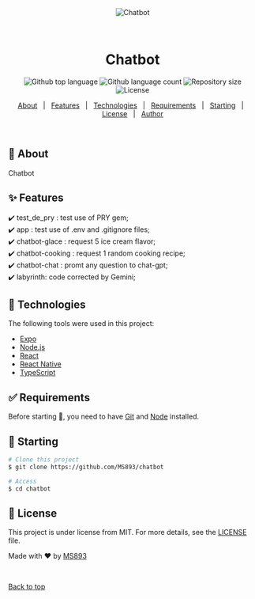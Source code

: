<div align="center" id="top"> 
  <img src="./.github/app.gif" alt="Chatbot" />

  &#xa0;

  <!-- <a href="https://chatbot.netlify.app">Demo</a> -->
</div>

<h1 align="center">Chatbot</h1>

<p align="center">
  <img alt="Github top language" src="https://img.shields.io/github/languages/top/MS893/chatbot?color=56BEB8">

  <img alt="Github language count" src="https://img.shields.io/github/languages/count/MS893/chatbot?color=56BEB8">

  <img alt="Repository size" src="https://img.shields.io/github/repo-size/MS893/chatbot?color=56BEB8">

  <img alt="License" src="https://img.shields.io/github/license/MS893/chatbot?color=56BEB8">

  <!-- <img alt="Github issues" src="https://img.shields.io/github/issues/MS893/chatbot?color=56BEB8" /> -->

  <!-- <img alt="Github forks" src="https://img.shields.io/github/forks/MS893/chatbot?color=56BEB8" /> -->

  <!-- <img alt="Github stars" src="https://img.shields.io/github/stars/MS893/chatbot?color=56BEB8" /> -->
</p>

<!-- Status -->

<!-- <h4 align="center"> 
	🚧  Chatbot 🚀 Under construction...  🚧
</h4> 

<hr> -->

<p align="center">
  <a href="#dart-about">About</a> &#xa0; | &#xa0; 
  <a href="#sparkles-features">Features</a> &#xa0; | &#xa0;
  <a href="#rocket-technologies">Technologies</a> &#xa0; | &#xa0;
  <a href="#white_check_mark-requirements">Requirements</a> &#xa0; | &#xa0;
  <a href="#checkered_flag-starting">Starting</a> &#xa0; | &#xa0;
  <a href="#memo-license">License</a> &#xa0; | &#xa0;
  <a href="https://github.com/MS893" target="_blank">Author</a>
</p>

<br>

## :dart: About ##

Chatbot

## :sparkles: Features ##

:heavy_check_mark: test_de_pry : test use of PRY gem;\
:heavy_check_mark: app : test use of .env and .gitignore files;\
:heavy_check_mark: chatbot-glace : request 5 ice cream flavor;\
:heavy_check_mark: chatbot-cooking : request 1 random cooking recipe;\
:heavy_check_mark: chatbot-chat : promt any question to chat-gpt;\
:heavy_check_mark: labyrinth: code corrected by Gemini;

## :rocket: Technologies ##

The following tools were used in this project:

- [Expo](https://expo.io/)
- [Node.js](https://nodejs.org/en/)
- [React](https://pt-br.reactjs.org/)
- [React Native](https://reactnative.dev/)
- [TypeScript](https://www.typescriptlang.org/)

## :white_check_mark: Requirements ##

Before starting :checkered_flag:, you need to have [Git](https://git-scm.com) and [Node](https://nodejs.org/en/) installed.

## :checkered_flag: Starting ##

```bash
# Clone this project
$ git clone https://github.com/MS893/chatbot

# Access
$ cd chatbot

```

## :memo: License ##

This project is under license from MIT. For more details, see the [LICENSE](LICENSE.md) file.


Made with :heart: by <a href="https://github.com/MS893" target="_blank">MS893</a>

&#xa0;

<a href="#top">Back to top</a>
